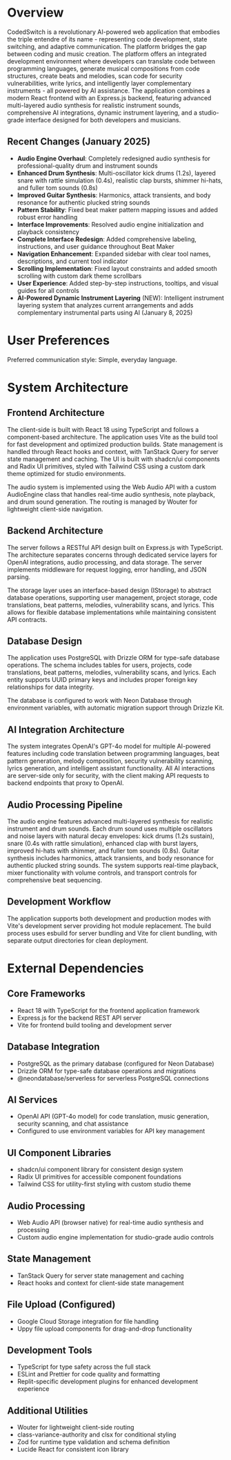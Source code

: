 # Overview

CodedSwitch is a revolutionary AI-powered web application that embodies the triple entendre of its name - representing code development, state switching, and adaptive communication. The platform bridges the gap between coding and music creation. The platform offers an integrated development environment where developers can translate code between programming languages, generate musical compositions from code structures, create beats and melodies, scan code for security vulnerabilities, write lyrics, and intelligently layer complementary instruments - all powered by AI assistance. The application combines a modern React frontend with an Express.js backend, featuring advanced multi-layered audio synthesis for realistic instrument sounds, comprehensive AI integrations, dynamic instrument layering, and a studio-grade interface designed for both developers and musicians.

## Recent Changes (January 2025)
- **Audio Engine Overhaul**: Completely redesigned audio synthesis for professional-quality drum and instrument sounds
- **Enhanced Drum Synthesis**: Multi-oscillator kick drums (1.2s), layered snare with rattle simulation (0.4s), realistic clap bursts, shimmer hi-hats, and fuller tom sounds (0.8s)
- **Improved Guitar Synthesis**: Harmonics, attack transients, and body resonance for authentic plucked string sounds
- **Pattern Stability**: Fixed beat maker pattern mapping issues and added robust error handling
- **Interface Improvements**: Resolved audio engine initialization and playback consistency
- **Complete Interface Redesign**: Added comprehensive labeling, instructions, and user guidance throughout Beat Maker
- **Navigation Enhancement**: Expanded sidebar with clear tool names, descriptions, and current tool indicator
- **Scrolling Implementation**: Fixed layout constraints and added smooth scrolling with custom dark theme scrollbars
- **User Experience**: Added step-by-step instructions, tooltips, and visual guides for all controls
- **AI-Powered Dynamic Instrument Layering** (NEW): Intelligent instrument layering system that analyzes current arrangements and adds complementary instrumental parts using AI (January 8, 2025)

# User Preferences

Preferred communication style: Simple, everyday language.

# System Architecture

## Frontend Architecture
The client-side is built with React 18 using TypeScript and follows a component-based architecture. The application uses Vite as the build tool for fast development and optimized production builds. State management is handled through React hooks and context, with TanStack Query for server state management and caching. The UI is built with shadcn/ui components and Radix UI primitives, styled with Tailwind CSS using a custom dark theme optimized for studio environments.

The audio system is implemented using the Web Audio API with a custom AudioEngine class that handles real-time audio synthesis, note playback, and drum sound generation. The routing is managed by Wouter for lightweight client-side navigation.

## Backend Architecture
The server follows a RESTful API design built on Express.js with TypeScript. The architecture separates concerns through dedicated service layers for OpenAI integrations, audio processing, and data storage. The server implements middleware for request logging, error handling, and JSON parsing.

The storage layer uses an interface-based design (IStorage) to abstract database operations, supporting user management, project storage, code translations, beat patterns, melodies, vulnerability scans, and lyrics. This allows for flexible database implementations while maintaining consistent API contracts.

## Database Design
The application uses PostgreSQL with Drizzle ORM for type-safe database operations. The schema includes tables for users, projects, code translations, beat patterns, melodies, vulnerability scans, and lyrics. Each entity supports UUID primary keys and includes proper foreign key relationships for data integrity.

The database is configured to work with Neon Database through environment variables, with automatic migration support through Drizzle Kit.

## AI Integration Architecture
The system integrates OpenAI's GPT-4o model for multiple AI-powered features including code translation between programming languages, beat pattern generation, melody composition, security vulnerability scanning, lyrics generation, and intelligent assistant functionality. All AI interactions are server-side only for security, with the client making API requests to backend endpoints that proxy to OpenAI.

## Audio Processing Pipeline
The audio engine features advanced multi-layered synthesis for realistic instrument and drum sounds. Each drum sound uses multiple oscillators and noise layers with natural decay envelopes: kick drums (1.2s sustain), snare (0.4s with rattle simulation), enhanced clap with burst layers, improved hi-hats with shimmer, and fuller tom sounds (0.8s). Guitar synthesis includes harmonics, attack transients, and body resonance for authentic plucked string sounds. The system supports real-time playback, mixer functionality with volume controls, and transport controls for comprehensive beat sequencing.

## Development Workflow
The application supports both development and production modes with Vite's development server providing hot module replacement. The build process uses esbuild for server bundling and Vite for client bundling, with separate output directories for clean deployment.

# External Dependencies

## Core Frameworks
- React 18 with TypeScript for the frontend application framework
- Express.js for the backend REST API server
- Vite for frontend build tooling and development server

## Database Integration
- PostgreSQL as the primary database (configured for Neon Database)
- Drizzle ORM for type-safe database operations and migrations
- @neondatabase/serverless for serverless PostgreSQL connections

## AI Services
- OpenAI API (GPT-4o model) for code translation, music generation, security scanning, and chat assistance
- Configured to use environment variables for API key management

## UI Component Libraries
- shadcn/ui component library for consistent design system
- Radix UI primitives for accessible component foundations
- Tailwind CSS for utility-first styling with custom studio theme

## Audio Processing
- Web Audio API (browser native) for real-time audio synthesis and processing
- Custom audio engine implementation for studio-grade audio controls

## State Management
- TanStack Query for server state management and caching
- React hooks and context for client-side state management

## File Upload (Configured)
- Google Cloud Storage integration for file handling
- Uppy file upload components for drag-and-drop functionality

## Development Tools
- TypeScript for type safety across the full stack
- ESLint and Prettier for code quality and formatting
- Replit-specific development plugins for enhanced development experience

## Additional Utilities
- Wouter for lightweight client-side routing
- class-variance-authority and clsx for conditional styling
- Zod for runtime type validation and schema definition
- Lucide React for consistent icon library